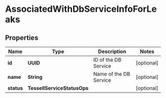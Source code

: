 

# AssociatedWithDbServiceInfoForLeaks


## Properties

Name | Type | Description | Notes
------------ | ------------- | ------------- | -------------
**id** | **UUID** | ID of the DB Service |  [optional]
**name** | **String** | Name of the DB Service |  [optional]
**status** | **TessellServiceStatusOps** |  |  [optional]



